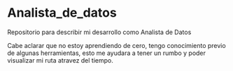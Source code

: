 # Analista_de_datos
Repositorio para describir mi desarrollo como Analista de Datos

Cabe aclarar que no estoy aprendiendo de cero, tengo conocimiento previo de algunas herramientas, esto me ayudara a tener un rumbo y poder visualizar mi ruta atravez del tiempo.
